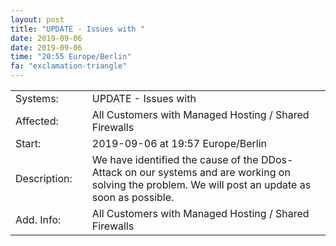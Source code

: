 ```yaml
---
layout: post
title: "UPDATE - Issues with "
date: 2019-09-06
date: 2019-09-06
time: "20:55 Europe/Berlin"
fa: "exclamation-triangle"
---
```


|                   |   |                                                                      |
|-------------------|---|----------------------------------------------------------------------|
| Systems:          |   | UPDATE - Issues with |
| Affected:         |   | All Customers with Managed Hosting / Shared Firewalls |
| Start:            |   | 2019-09-06 at 19:57 Europe/Berlin |
| Description:      |   | We have identified the cause of the DDos-Attack on our  systems and are working on solving the problem. We will post an update as soon as possible. |
| Add. Info:        |   | All Customers with Managed Hosting / Shared Firewalls |